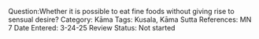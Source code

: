 Question:Whether it is possible to eat fine foods without giving rise to sensual desire?
Category: Kāma
Tags: Kusala, Kāma
Sutta References: MN 7
Date Entered: 3-24-25
Review Status: Not started